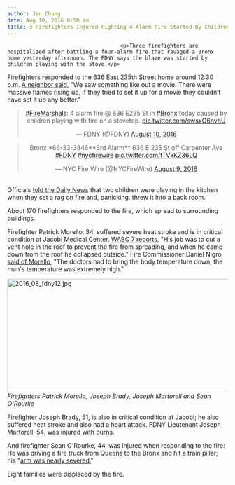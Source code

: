 ```yaml
---
author: Jen Chung
date: Aug 10, 2016 8:50 am
title: 3 Firefighters Injured Fighting 4-Alarm Fire Started By Children
---
```


	
										<p>Three firefighters are hospitalized after battling a four-alarm fire that ravaged a Bronx home yesterday afternoon. The FDNY says the blaze was started by children playing with the stove.</p>

<p>Firefighters responded to the 636 East 235th Street home around 12:30 p.m. <a href="https://web.archive.org/web/20171016020403/http://nypost.com/2016/08/09/firefighter-critically-injured-battling-four-alarm-blaze/">A neighbor said</a>, &quot;We saw something like out a movie. There were massive flames rising up, if they tried to set it up for a movie they couldn&#x2019;t have set it up any better.&quot;</p>

<center><blockquote class="twitter-tweet" data-lang="en"><p lang="en" dir="ltr"><a href="https://web.archive.org/web/20171016020403/https://twitter.com/hashtag/FireMarshals?src=hash">#FireMarshals</a>: 4 alarm fire @ 636 E235 St in <a href="https://web.archive.org/web/20171016020403/https://twitter.com/hashtag/Bronx?src=hash">#Bronx</a> today caused by children playing with fire on a stovetop. <a href="https://web.archive.org/web/20171016020403/https://t.co/swsxO6nvhU">pic.twitter.com/swsxO6nvhU</a></p>&#x2014; FDNY (@FDNY) <a href="https://web.archive.org/web/20171016020403/https://twitter.com/FDNY/status/763173943754850304">August 10, 2016</a></blockquote>
<script async src="//web.archive.org/web/20171016020403js_/http://platform.twitter.com/widgets.js" charset="utf-8"></script>

<blockquote class="twitter-video" data-lang="en"><p lang="en" dir="ltr">Bronx *66-33-3846**3rd Alarm** 636 E 235 St off Carpenter Ave <a href="https://web.archive.org/web/20171016020403/https://twitter.com/hashtag/FDNY?src=hash">#FDNY</a> <a href="https://web.archive.org/web/20171016020403/https://twitter.com/hashtag/nycfirewire?src=hash">#nycfirewire</a> <a href="https://web.archive.org/web/20171016020403/https://t.co/tTVxKZ36LQ">pic.twitter.com/tTVxKZ36LQ</a></p>&#x2014; NYC Fire Wire (@NYCFireWire) <a href="https://web.archive.org/web/20171016020403/https://twitter.com/NYCFireWire/status/763057865527623680">August 9, 2016</a></blockquote>
<script async src="//web.archive.org/web/20171016020403js_/http://platform.twitter.com/widgets.js" charset="utf-8"></script></center>

<p><br>
Officials <a href="https://web.archive.org/web/20171016020403/http://www.nydailynews.com/new-york/fdny-firefighters-injured-battling-bronx-blaze-article-1.2744556">told the Daily News</a> that two children were playing in the kitchen when they set a rag on fire and, panicking, threw it into a back room.  </p>

<p>About 170 firefighters responded to the fire, which spread to surrounding buildings. </p>

<p>Firefighter Patrick Morello, 34, suffered severe heat stroke and is in critical condition at Jacobi Medical Center. <a href="https://web.archive.org/web/20171016020403/http://abc7ny.com/1463009/">WABC 7 reports</a>,  &quot;His job was to cut a vent hole in the roof to prevent the fire from spreading, and when he came down from the roof he collapsed outside.&quot; Fire Commissioner Daniel Nigro <a href="https://web.archive.org/web/20171016020403/http://www.nbcnewyork.com/news/local/Bronx-Fire-Firefighters-Hurt-East-235th-Street-389677721.html">said of Morello</a>, &quot;The doctors had to bring the body temperature down, the man&apos;s temperature was extremely high.&quot;</p>

<p><span class="mt-enclosure mt-enclosure-image" style="display: inline;"> </span></p><div class="image-none"> <img alt="2016_08_fdny12.jpg" src="https://web.archive.org/web/20171016020403im_/http://gothamist.com/attachments/jen/2016_08_fdny12.jpg" width="640" height="259"> <br> <i> Firefighters Patrick Morello, Joseph Brady, Joseph Martorell and Sean O&apos;Rourke</i></div> <p></p>

<p>Firefighter Joseph Brady, 51, is also in critical condition at Jacobi; he also suffered heat stroke and also had a heart attack. FDNY Lieutenant Joseph Martorell, 54, was injured with burns. </p>

<p>And firefighter Sean O&apos;Rourke, 44, was injured when responding to the fire: He was driving a fire truck from Queens to the Bronx and hit a train pillar; his &quot;<a href="https://web.archive.org/web/20171016020403/http://www.nbcnewyork.com/news/local/Bronx-Fire-Firefighters-Hurt-East-235th-Street-389677721.html">arm was nearly severed.</a>&quot; </p>

<p>Eight families were displaced by the fire.</p>					
										
									
				